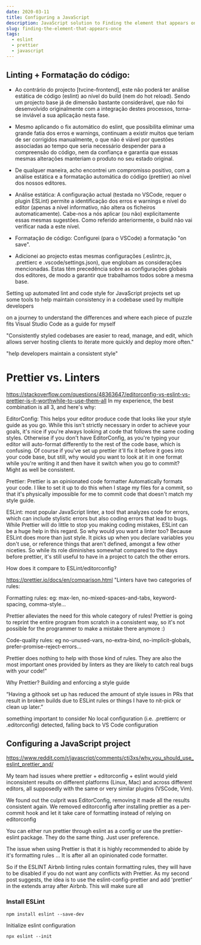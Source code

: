 ```yaml
---
date: 2020-03-11
title: Configuring a JavaScript
description: JavaScript solution to Finding the element that appears once in an array problem
slug: finding-the-element-that-appears-once
tags:
  - eslint
  - prettier
  - javascript
---
```


## Linting + Formatação do código:

- Ao contrário do projecto [tvcine-frontend], este não poderá ter análise
  estática de código (eslint) ao nível do build (nem do hot reload). Sendo um
  projecto base já de dimensão bastante considerável, que não foi desenvolvido
  originalmente com a integração destes processos, torna-se inviável a sua
  aplicação nesta fase.

- Mesmo aplicando o fix automático do eslint, que possibilita eliminar uma
  grande fatia dos erros e warnings, continuam a existir muitos que teriam de ser
  corrigidos manualmente, o que não é viável por questões associadas ao tempo que
  seria necessário despender para a compreensão do código, nem da confiança e
  garantia que esssas mesmas alterações manteriam o produto no seu estado
  original.

- De qualquer maneira, acho encontrei um compromisso positivo, com a análise
  estática e a formatação automática do código (prettier) ao nível dos nossos
  editores.

- Análise estática: A configuração actual (testada no VSCode, requer o plugin
  ESLint) permite a identificação dos erros e warnings e nível do editor (apenas a
  nível informativo, não altera os ficheiros automaticamente). Cabe-nos a nós
  aplicar (ou não) explicitamente essas mesmas sugestões. Como referido
  anteriormente, o build não vai verificar nada a este nível.

- Formatação de código: Configurei (para o VSCode) a formatação "on save".

- Adicionei ao projecto estas mesmas configurações (.eslintrc.js, .prettierc e
  .vscode/settings.json), que englobam as considerações mencionadas.
  Estas têm precedência sobre as configurações globais dos editores, de modo a garantir
  que trabalhamos todos sobre a mesma base.

Setting up automated lint and code style for JavaScript projects
set up some tools to help maintain consistency in a codebase used by multiple developers

on a journey to understand the differences and where each piece of puzzle fits
Visual Studio Code
as a guide for myself

"Consistently styled codebases are easier to read, manage, and edit, which allows server hosting clients to iterate more quickly and deploy more often."

"help developers maintain a consistent style"

# Prettier vs. Linters

https://stackoverflow.com/questions/48363647/editorconfig-vs-eslint-vs-prettier-is-it-worthwhile-to-use-them-all
In my experience, the best combination is all 3, and here's why:

EditorConfig: This helps your editor produce code that looks like your style guide as you go. While this isn't strictly necessary in order to achieve your goals, it's nice if you're always looking at code that follows the same coding styles. Otherwise if you don't have EditorConfig, as you're typing your editor will auto-format differently to the rest of the code base, which is confusing. Of course if you've set up prettier it'll fix it before it goes into your code base, but still, why would you want to look at it in one format while you're writing it and then have it switch when you go to commit? Might as well be consistent.

Prettier:
Prettier is an opinionated code formatter
Automatically formats your code. I like to set it up to do this when I stage my files for a commit, so that it's physically impossible for me to commit code that doesn't match my style guide.

ESLint:
most popular JavaScript linter, a tool that analyzes code for errors, which can include stylistic errors but also coding errors that lead to bugs. While Prettier will do little to stop you making coding mistakes, ESLint can be a huge help in this regard.
So why would you want a linter too? Because ESLint does more than just style. It picks up when you declare variables you don't use, or reference things that aren't defined, amongst a few other niceties. So while its role diminishes somewhat compared to the days before prettier, it's still useful to have in a project to catch the other errors.

How does it compare to ESLint/editorconfig?

https://prettier.io/docs/en/comparison.html
"Linters have two categories of rules:

Formatting rules: eg: max-len, no-mixed-spaces-and-tabs, keyword-spacing, comma-style...

Prettier alleviates the need for this whole category of rules! Prettier is going to reprint the entire program from scratch in a consistent way, so it's not possible for the programmer to make a mistake there anymore :)

Code-quality rules: eg no-unused-vars, no-extra-bind, no-implicit-globals, prefer-promise-reject-errors...

Prettier does nothing to help with those kind of rules. They are also the most important ones provided by linters as they are likely to catch real bugs with your code!"

Why Prettier?
Building and enforcing a style guide

“Having a githook set up has reduced the amount of style issues in PRs that result in broken builds due to ESLint rules or things I have to nit-pick or clean up later.”

something important to consider No local configuration (i.e. .prettierrc or .editorconfig) detected, falling back to VS Code configuration

## Configuring a JavaScript project

https://www.reddit.com/r/javascript/comments/cti3xs/why_you_should_use_eslint_prettier_and/

My team had issues where prettier + editorconfig + eslint would yield inconsistent results on different platforms (Linux, Mac) and across different editors, all supposedly with the same or very similar plugins (VSCode, Vim).

We found out the culprit was EditorConfig, removing it made all the results consistent again.
We removed editorconfig after installing prettier as a per-commit hook and let it take care of formatting instead of relying on editorconfig

You can either run prettier through eslint as a config or use the prettier-eslint package. They do the same thing. Just user preference.

The issue when using Prettier is that it is highly recommended to abide by it's formatting rules ... It is after all an opinionated code formatter.

So if the ESLINT Airbnb linting rules contain formatting rules, they will have to be disabled if you do not want any conflicts with Prettier. As my second post suggests, the idea is to use the eslint-config-prettier and add 'prettier' in the extends array after Airbnb. This will make sure all

### Install ESLint

```shell
npm install eslint --save-dev
```

Initialize eslint configuration

```shell
npx eslint --init
```
